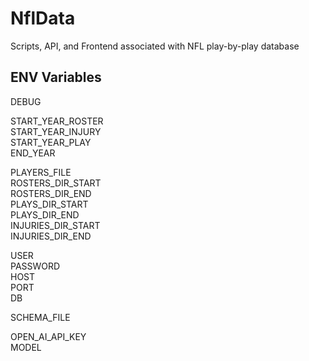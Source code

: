 # NflData
Scripts, API, and Frontend associated with NFL play-by-play database 

## ENV Variables
DEBUG

START_YEAR_ROSTER\
START_YEAR_INJURY\
START_YEAR_PLAY\
END_YEAR

PLAYERS_FILE\
ROSTERS_DIR_START\
ROSTERS_DIR_END\
PLAYS_DIR_START\
PLAYS_DIR_END\
INJURIES_DIR_START\
INJURIES_DIR_END

USER\
PASSWORD\
HOST\
PORT\
DB

SCHEMA_FILE

OPEN_AI_API_KEY\
MODEL

